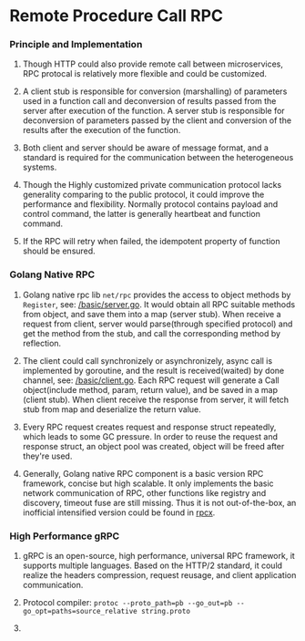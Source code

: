 # Remote Procedure Call RPC

### Principle and Implementation

1. Though HTTP could also provide remote call between microservices, RPC protocal is relatively more flexible and could be customized.

2. A client stub is responsible for conversion (marshalling) of parameters used in a function call and deconversion of results passed from the server after execution of the function. A server stub is responsible for deconversion of parameters passed by the client and conversion of the results after the execution of the function.

3. Both client and server should be aware of message format, and a standard is required for the communication between the heterogeneous systems.

4. Though the Highly customized private communication protocol lacks generality comparing to the public protocol, it could improve the performance and flexibility. Normally protocol contains payload and control command, the latter is generally heartbeat and function command.

5. If the RPC will retry when failed, the idempotent property of function should be ensured.

### Golang Native RPC

1. Golang native rpc lib `net/rpc` provides the access to object methods by `Register`, see: [/basic/server.go](https://github.com/HoffmanZheng/Golang-Demo/blob/master/Go_Microservice_in_Action/chapter_7_remote_procedure_call/basic/server.go). It would obtain all RPC suitable methods from object, and save them into a map (server stub). When receive a request from client, server would parse(through specified protocol) and get the method from the stub, and call the corresponding method by reflection.

2. The client could call synchronizely or asynchronizely, async call is implemented by goroutine, and the result is received(waited) by done channel, see: [/basic/client.go](https://github.com/HoffmanZheng/Golang-Demo/blob/master/Go_Microservice_in_Action/chapter_7_remote_procedure_call/basic/client.go). Each RPC request will generate a Call object(include method, param, return value), and be saved in a map (client stub). When client receive the response from server, it will fetch stub from map and deserialize the return value.

3. Every RPC request creates request and response struct repeatedly, which leads to some GC pressure. In order to reuse the request and response struct, an object pool was created, object will be freed after they're used.

4. Generally, Golang native RPC component is a basic version RPC framework, concise but high scalable. It only implements the basic network communication of RPC, other functions like registry and discovery,  timeout fuse are still missing. Thus it is not out-of-the-box, an inofficial intensified version could be found in [rpcx](https://github.com/smallnest/rpcx).

### High Performance gRPC

1. gRPC is an open-source, high performance, universal RPC framework, it supports multiple languages. Based on the HTTP/2 standard, it could realize the headers compression, request reusage, and client application communication.

2. Protocol compiler: `protoc --proto_path=pb --go_out=pb --go_opt=paths=source_relative string.proto`

3. 